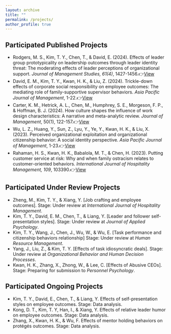 ```yaml
---
layout: archive
title: ""
permalink: /projects/
author_profile: true
---
```


## Participated Published Projects

* Rodgers, M. S., Kim, T. Y., Chen, T., & David, E. (2024). Effects of leader group prototypicality on leadership outcomes through leader identity threat: The moderating effects of leader perceptions of organizational support. *Journal of Management Studies, 61(4)*, 1427-1456.👉[View](https://doi.org/10.1111/joms.12927)
* David, E. M., Kim, T. Y., Kwan, H. K., & Liu, Z. (2024). Trickle-down effects of corporate social responsibility on employee outcomes: The mediating role of family-supportive supervisor behaviors. *Asia Pacific Journal of Management*, 1-22.👉[View](https://doi.org/10.1007/s10490-024-09994-w)
* Carter, K. M., Hetrick, A. L., Chen, M., Humphrey, S. E., Morgeson, F. P., & Hoffman, B. J. (2024). How culture shapes the influence of work design characteristics: A narrative and meta-analytic review. *Journal of Management*, 50(1), 122-157.👉[View](https://doi.org/10.1177/01492063231179405)
* Wu, L. Z., Huang, Y., Sun, Z., Lyu, Y., Ye, Y., Kwan, H. K., & Liu, X. (2023). Perceived organizational exploitation and organizational citizenship behavior: A social identity perspective. *Asia Pacific Journal of Management*, 1-23.👉[View](https://doi.org/10.1007/s10490-023-09919-z)
* Rahaman, H. S., Kwan, H. K., Babalola, M. T., & Chen, H. (2023). Putting customer service at risk: Why and when family ostracism relates to customer-oriented behaviors. *International Journal of Hospitality Management, 109*, 103390.👉[View](https://doi.org/10.1016/j.ijhm.2022.103390)

## Participated Under Review Projects

* Zheng, M., Kim, T. Y., & Xiang, Y. [Job crafting and employee outcomes]. Stage: Under review at *International Journal of Hospitality Management*.
* Kim, T. Y., David, E. M., Chen, T., & Liang, Y. [Leader and follower self-presentation styles]. Stage: Under review at *Journal of Applied Psychology*.
* Kim, T. Y., Wang, J., Chen, J., Wu, W., & Wu, E. [Task performance and citizenship behaviors relationship] Stage: Under review at *Human Resource Management*.
* Yang, J., Liu, Z., & Kim, T. Y. [Effects of task idiosyncratic deals]. Stage: Under review at *Organizational Behavior and Human Decision Processes*.
* Kwan, H. K., Zhang, X., Zhong, W., & Lee, C. [Effects of Abusive CEOs]. Stage: Preparing for submission to *Personnel Psychology*.

## Participated Ongoing Projects

* Kim, T. Y., David, E., Chen, T., & Liang, Y. Effects of self-presentation styles on employee outcomes. Stage: Data analysis.
* Kong, D. T., Kim, T. Y, Han, I., & Xiang, Y. Effects of relative leader humor on employee outcomes. Stage: Data analysis.
* Zhang, X., Kwan, H. K., & Wu, F. Effects of mentor holding behaviors on protégés outcomes. Stage: Data analysis.

